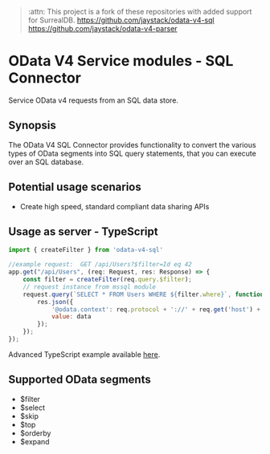 > :attn:
> This project is a fork of these repositories with added support for SurrealDB.
> https://github.com/jaystack/odata-v4-sql
> https://github.com/jaystack/odata-v4-parser



# OData V4 Service modules - SQL Connector

Service OData v4 requests from an SQL data store.

## Synopsis
The OData V4 SQL Connector provides functionality to convert the various types of OData segments
into SQL query statements, that you can execute over an SQL database.

## Potential usage scenarios

- Create high speed, standard compliant data sharing APIs

## Usage as server - TypeScript
```javascript
import { createFilter } from 'odata-v4-sql'

//example request:  GET /api/Users?$filter=Id eq 42
app.get("/api/Users", (req: Request, res: Response) => {
    const filter = createFilter(req.query.$filter);
    // request instance from mssql module
    request.query(`SELECT * FROM Users WHERE ${filter.where}`, function(err, data){
        res.json({
        	'@odata.context': req.protocol + '://' + req.get('host') + '/api/$metadata#Users',
        	value: data
        });
    });
});
```

Advanced TypeScript example available [here](https://raw.githubusercontent.com/jaystack/odata-v4-sql/master/src/example/sql.ts).

## Supported OData segments

* $filter
* $select
* $skip
* $top
* $orderby
* $expand